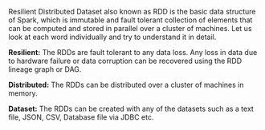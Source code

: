 Resilient Distributed Dataset also known as RDD is the basic data structure of Spark, which is immutable and fault tolerant collection of elements that can be computed and stored in parallel over a cluster of machines. Let us look at each word individually and try to understand it in detail.

**Resilient:** The RDDs are fault tolerant to any data loss. Any loss in data due to hardware failure or data corruption can be recovered using the RDD lineage graph or DAG. 

**Distributed:** The RDDs can be distributed over a cluster of machines in memory.

**Dataset:** The RDDs can be created with any of the datasets such as a text file, JSON, CSV, Database file via JDBC etc.